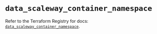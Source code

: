 # `data_scaleway_container_namespace`

Refer to the Terraform Registry for docs: [`data_scaleway_container_namespace`](https://registry.terraform.io/providers/scaleway/scaleway/2.53.0/docs/data-sources/container_namespace).
